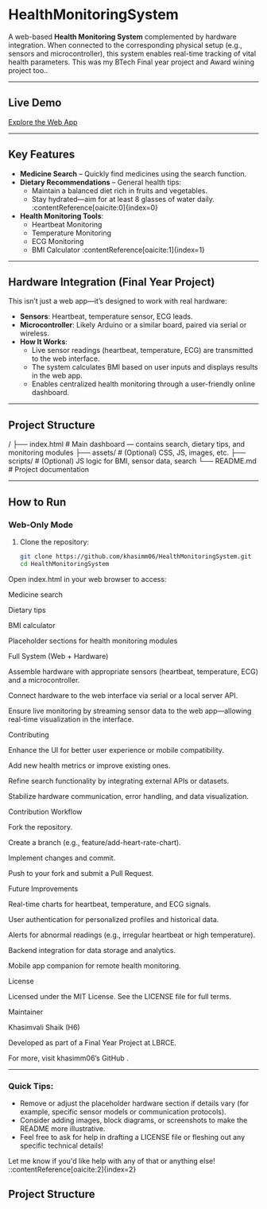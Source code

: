 # HealthMonitoringSystem

A web-based **Health Monitoring System** complemented by hardware integration. When connected to the corresponding physical setup (e.g., sensors and microcontroller), this system enables real-time tracking of vital health parameters. This was my BTech Final year project and Award wining project too..

---

##  Live Demo  
[Explore the Web App](https://khasimm06.github.io/HealthMonitoringSystem/)

---

##  Key Features

- **Medicine Search** – Quickly find medicines using the search function.
- **Dietary Recommendations** – General health tips:
  - Maintain a balanced diet rich in fruits and vegetables.
  - Stay hydrated—aim for at least 8 glasses of water daily. :contentReference[oaicite:0]{index=0}
- **Health Monitoring Tools**:
  - Heartbeat Monitoring
  - Temperature Monitoring
  - ECG Monitoring
  - BMI Calculator :contentReference[oaicite:1]{index=1}

---

##  Hardware Integration (Final Year Project)

This isn’t just a web app—it’s designed to work with real hardware:

- **Sensors**: Heartbeat, temperature sensor, ECG leads.
- **Microcontroller**: Likely Arduino or a similar board, paired via serial or wireless.
- **How It Works**:
  - Live sensor readings (heartbeat, temperature, ECG) are transmitted to the web interface.
  - The system calculates BMI based on user inputs and displays results in the web app.
  - Enables centralized health monitoring through a user-friendly online dashboard.

---

## Project Structure
/
├── index.html # Main dashboard — contains search, dietary tips, and monitoring modules
├── assets/ # (Optional) CSS, JS, images, etc.
├── scripts/ # (Optional) JS logic for BMI, sensor data, search
└── README.md # Project documentation


---

##  How to Run

### Web-Only Mode
1. Clone the repository:
   ```bash
   git clone https://github.com/khasimm06/HealthMonitoringSystem.git
   cd HealthMonitoringSystem
Open index.html in your web browser to access:

Medicine search

Dietary tips

BMI calculator

Placeholder sections for health monitoring modules

Full System (Web + Hardware)

Assemble hardware with appropriate sensors (heartbeat, temperature, ECG) and a microcontroller.

Connect hardware to the web interface via serial or a local server API.

Ensure live monitoring by streaming sensor data to the web app—allowing real-time visualization in the interface.

Contributing

Enhance the UI for better user experience or mobile compatibility.

Add new health metrics or improve existing ones.

Refine search functionality by integrating external APIs or datasets.

Stabilize hardware communication, error handling, and data visualization.

Contribution Workflow

Fork the repository.

Create a branch (e.g., feature/add-heart-rate-chart).

Implement changes and commit.

Push to your fork and submit a Pull Request.

Future Improvements

Real-time charts for heartbeat, temperature, and ECG signals.

User authentication for personalized profiles and historical data.

Alerts for abnormal readings (e.g., irregular heartbeat or high temperature).

Backend integration for data storage and analytics.

Mobile app companion for remote health monitoring.

License

Licensed under the MIT License. See the LICENSE
 file for full terms.

Maintainer

Khasimvali Shaik (H6)

Developed as part of a Final Year Project at LBRCE.

For more, visit khasimm06’s GitHub
.


---

###  Quick Tips:
- Remove or adjust the placeholder hardware section if details vary (for example, specific sensor models or communication protocols).
- Consider adding images, block diagrams, or screenshots to make the README more illustrative.
- Feel free to ask for help in drafting a LICENSE file or fleshing out any specific technical details!

Let me know if you'd like help with any of that or anything else!
::contentReference[oaicite:2]{index=2}
##  Project Structure

